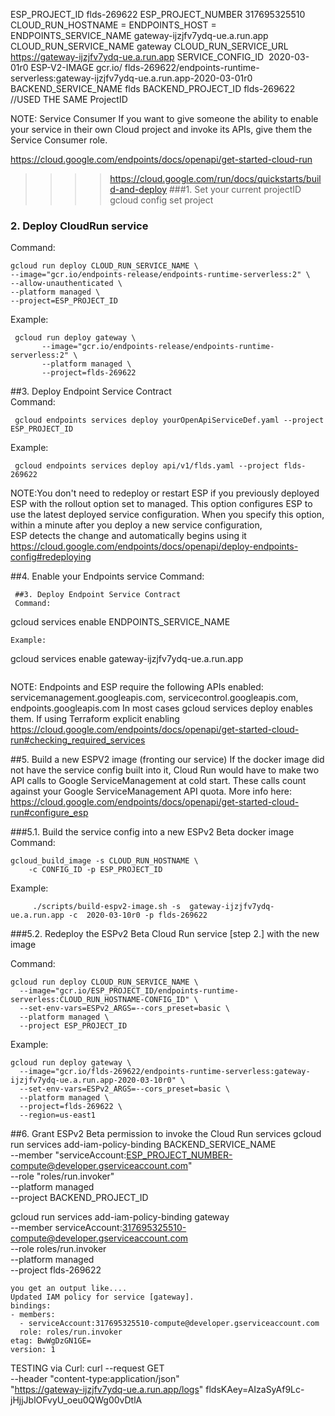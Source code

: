 
ESP_PROJECT_ID flds-269622
ESP_PROJECT_NUMBER 317695325510
CLOUD_RUN_HOSTNAME = ENDPOINTS_HOST = ENDPOINTS_SERVICE_NAME gateway-ijzjfv7ydq-ue.a.run.app
CLOUD_RUN_SERVICE_NAME gateway
CLOUD_RUN_SERVICE_URL https://gateway-ijzjfv7ydq-ue.a.run.app
SERVICE_CONFIG_ID  2020-03-01r0 ESP-V2-IMAGE gcr.io/ flds-269622/endpoints-runtime-serverless:gateway-ijzjfv7ydq-ue.a.run.app-2020-03-01r0
BACKEND_SERVICE_NAME flds
BACKEND_PROJECT_ID flds-269622   //USED THE SAME ProjectID

NOTE: Service Consumer
If you want to give someone the ability to enable your service in their own Cloud project and invoke its APIs, 
give them the Service Consumer role. 

https://cloud.google.com/endpoints/docs/openapi/get-started-cloud-run

>>>> https://cloud.google.com/run/docs/quickstarts/build-and-deploy 
###1. Set your current projectID 
    gcloud config set project <projectID>
    
### 2. Deploy CloudRun service 
Command: 
````
gcloud run deploy CLOUD_RUN_SERVICE_NAME \
--image="gcr.io/endpoints-release/endpoints-runtime-serverless:2" \
--allow-unauthenticated \
--platform managed \
--project=ESP_PROJECT_ID
````
Example:
````
 gcloud run deploy gateway \
       --image="gcr.io/endpoints-release/endpoints-runtime-serverless:2" \
       --platform managed \
       --project=flds-269622
````
##3. Deploy Endpoint Service Contract  
Command:
````
 gcloud endpoints services deploy yourOpenApiServiceDef.yaml --project ESP_PROJECT_ID
````     
Example:
````
 gcloud endpoints services deploy api/v1/flds.yaml --project flds-269622
````  
  NOTE:You don't need to redeploy or restart ESP if you previously deployed ESP with the rollout option set to managed. 
  This option configures ESP to use the latest deployed service configuration. When you specify this option, within a minute after you deploy a new service configuration,    
  ESP detects the change and automatically begins using it
     https://cloud.google.com/endpoints/docs/openapi/deploy-endpoints-config#redeploying   


##4. Enable your Endpoints service 
Command:
````
 ##3. Deploy Endpoint Service Contract  
 Command:
 ````
  gcloud services enable ENDPOINTS_SERVICE_NAME
 ````     
 Example:
 ````
  gcloud services enable gateway-ijzjfv7ydq-ue.a.run.app
 ````  

````     
 NOTE:
 Endpoints and ESP require the following APIs enabled: servicemanagement.googleapis.com,
 servicecontrol.googleapis.com, endpoints.googleapis.com
 In most cases gcloud services deploy enables them. If using Terraform explicit enabling
 https://cloud.google.com/endpoints/docs/openapi/get-started-cloud-run#checking_required_services
 
##5. Build a new ESPV2 image (fronting our service) 
If the docker image did not have the service config built into it, Cloud Run would have to make two API calls to Google ServiceManagement at cold start. These calls count against your Google ServiceManagement API quota.
More info here: https://cloud.google.com/endpoints/docs/openapi/get-started-cloud-run#configure_esp

###5.1. Build the service config into a new ESPv2 Beta docker image
Command: 
````
gcloud_build_image -s CLOUD_RUN_HOSTNAME \
    -c CONFIG_ID -p ESP_PROJECT_ID
````

Example:
````
     ./scripts/build-espv2-image.sh -s  gateway-ijzjfv7ydq-ue.a.run.app -c  2020-03-10r0 -p flds-269622
````       
###5.2. Redeploy the ESPv2 Beta Cloud Run service [step 2.] with the new image

Command:
````
gcloud run deploy CLOUD_RUN_SERVICE_NAME \
  --image="gcr.io/ESP_PROJECT_ID/endpoints-runtime-serverless:CLOUD_RUN_HOSTNAME-CONFIG_ID" \
  --set-env-vars=ESPv2_ARGS=--cors_preset=basic \
  --platform managed \
  --project ESP_PROJECT_ID
````
Example:

````
gcloud run deploy gateway \
  --image="gcr.io/flds-269622/endpoints-runtime-serverless:gateway-ijzjfv7ydq-ue.a.run.app-2020-03-10r0" \
  --set-env-vars=ESPv2_ARGS=--cors_preset=basic \
  --platform managed \
  --project=flds-269622 \
  --region=us-east1
````
##6. Grant ESPv2 Beta permission to invoke the Cloud Run services
gcloud run services add-iam-policy-binding BACKEND_SERVICE_NAME \
  --member "serviceAccount:ESP_PROJECT_NUMBER-compute@developer.gserviceaccount.com" \
  --role "roles/run.invoker" \
  --platform managed \
  --project BACKEND_PROJECT_ID
  
  gcloud run services add-iam-policy-binding gateway \
    --member serviceAccount:317695325510-compute@developer.gserviceaccount.com \
    --role roles/run.invoker \
    --platform managed \
    --project flds-269622
    
    you get an output like....
    Updated IAM policy for service [gateway].
    bindings:
    - members:
      - serviceAccount:317695325510-compute@developer.gserviceaccount.com
      role: roles/run.invoker
    etag: BwWgDzGN1GE=
    version: 1

TESTING via Curl:
curl --request GET \
   --header "content-type:application/json" \
   "https://gateway-ijzjfv7ydq-ue.a.run.app/logs"
   fldsKAey=AIzaSyAf9Lc-jHjjJblOFvyU_oeu0QWg00vDtlA
